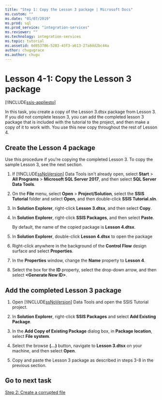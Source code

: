 ```yaml
---
title: "Step 1: Copy the Lesson 3 package | Microsoft Docs"
ms.custom: ""
ms.date: "01/07/2019"
ms.prod: sql
ms.prod_service: "integration-services"
ms.reviewer: ""
ms.technology: integration-services
ms.topic: tutorial
ms.assetid: 0d053786-5203-43f3-a613-27a8dd2bc44a
author: chugugrace
ms.author: chugu
---
```

# Lesson 4-1: Copy the Lesson 3 package

[!INCLUDE[ssis-appliesto](../includes/ssis-appliesto-ssvrpluslinux-asdb-asdw-xxx.md)]



In this task, you create a copy of the Lesson 3.dtsx package from Lesson 3. If you did not complete lesson 3, you can add the completed lesson 3 package that is included with the tutorial to the project, and then make a copy of it to work with. You use this new copy throughout the rest of Lesson 4.  
  
## Create the Lesson 4 package  
  
Use this procedure if you're copying the completed Lesson 3.  To copy the sample Lesson 3, see the next section.

1.  If [!INCLUDE[ssNoVersion](../includes/ssnoversion-md.md)] Data Tools isn't already open, select **Start** > **All Programs** > **Microsoft SQL Server 2017**, and then select **SQL Server Data Tools**.

2.  On the **File** menu, select **Open** > **Project/Solution**, select the **SSIS Tutorial** folder and select **Open**, and then double-click **SSIS Tutorial.sln**.

3.  In **Solution Explorer**, right-click **Lesson 3.dtsx**, and then select **Copy**.

4.  In **Solution Explorer**, right-click **SSIS Packages**, and then select **Paste**.

    By default, the name of the copied package is **Lesson 4.dtsx**.

5.  In **Solution Explorer**, double-click **Lesson 4.dtsx** to open the package

6.  Right-click anywhere in the background of the **Control Flow** design surface and select **Properties**.

7.  In the **Properties** window, change the **Name** property to **Lesson 4**.

8.  Select the box for the **ID** property, select the drop-down arrow, and then select **\<Generate New ID>**.

## Add the completed Lesson 3 package

1.  Open [!INCLUDE[ssNoVersion](../includes/ssnoversion-md.md)] Data Tools and open the SSIS Tutorial project.

2.  In **Solution Explorer**, right-click **SSIS Packages** and select **Add Existing Package**.

3.  In the **Add Copy of Existing Package** dialog box, in **Package location**, select **File system**.

4.  Select the browse **(...)** button, navigate to **Lesson 3.dtsx** on your machine, and then select **Open**.

5.  Copy and paste the Lesson 3 package as described in steps 3-8 in the previous section.

  
## Go to next task  
[Step 2: Create a corrupted file](../integration-services/lesson-4-2-creating-a-corrupted-file.md)  
  
